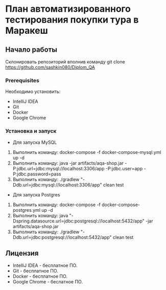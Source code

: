 # План автоматизированного тестирования покупки тура в Маракеш

## Начало работы

Cклонировать репозиторий вполнив команду git clone https://github.com/sashkin080/Diplom_QA

### Prerequisites

Необходимо установить:

- IntelliJ IDEA
- Git 
- Docker
- Google Chrome

### Установка и запуск 

- Для запуска MySQL
1. Выполнить команду: docker-compose -f docker-compose-mysql.yml up -d
2. Выполнить команду: java -jar artifacts/aqa-shop.jar -P:jdbc.url=jdbc:mysql://localhost:3306/app -P:jdbc.user=app -P:jdbc.password=pass
3. Выполнить команду: ./gradlew "-Ddb.url=jdbc:mysql://localhost:3306/app" clean test

- Для запуска Postgres
1. Выполнить команду: docker-compose -f docker-compose-postgres.yml up -d
2. Выполнить команду: java "-Dspring.datasource.url=jdbc:postgresql://localhost:5432/app" -jar artifacts/aqa-shop.jar
3. Выполнить команду: ./gradlew "-Ddb.url=jdbc:postgresql://localhost:5432/app" clean test

## Лицензия
- IntelliJ IDEA - бесплатное ПО.
- Git - бесплатное ПО.
- Docker - бесплатное ПО.
- Google Chrome - беслатное ПО.
